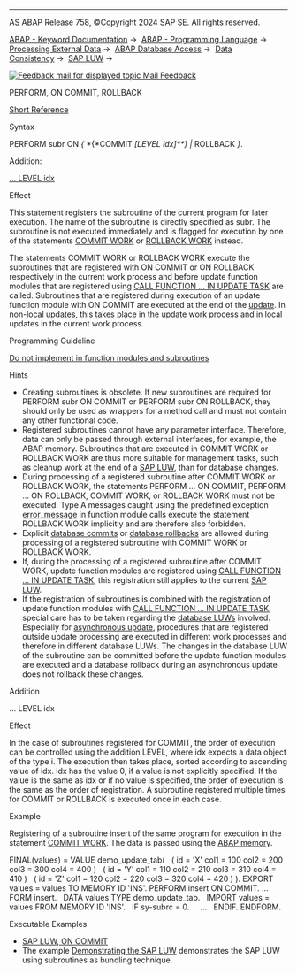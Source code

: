   

* * *

AS ABAP Release 758, ©Copyright 2024 SAP SE. All rights reserved.

[ABAP - Keyword Documentation](javascript:call_link\('abenabap.htm'\)) →  [ABAP - Programming Language](javascript:call_link\('abenabap_reference.htm'\)) →  [Processing External Data](javascript:call_link\('abenabap_language_external_data.htm'\)) →  [ABAP Database Access](javascript:call_link\('abendb_access.htm'\)) →  [Data Consistency](javascript:call_link\('abendata_consistency.htm'\)) →  [SAP LUW](javascript:call_link\('abensap_luw.htm'\)) → 

 [![](Mail.gif?object=Mail.gif "Feedback mail for displayed topic") Mail Feedback](mailto:f1_help@sap.com?subject=Feedback%20on%20ABAP%20Documentation&body=Document:%20PERFORM%2C%20ON%20COMMIT%2C%20ROLLBACK%2C%20ABAPPERFORM_ON_COMMIT%2C%20758%0D%0A%0D%0AError:%0D%0A%0D%0A%0D%0A%0D%0ASuggestion%20for%20improvement:)

PERFORM, ON COMMIT, ROLLBACK

[Short Reference](javascript:call_link\('abapperform_shortref.htm'\))

Syntax

PERFORM subr ON *{* *{*COMMIT *\[*LEVEL idx*\]**}* *|* ROLLBACK *}*.

Addition:

[... LEVEL idx](#!ABAP_ONE_ADD@1@)

Effect

This statement registers the subroutine of the current program for later execution. The name of the subroutine is directly specified as subr. The subroutine is not executed immediately and is flagged for execution by one of the statements [COMMIT WORK](javascript:call_link\('abapcommit.htm'\)) or [ROLLBACK WORK](javascript:call_link\('abaprollback.htm'\)) instead.

The statements COMMIT WORK or ROLLBACK WORK execute the subroutines that are registered with ON COMMIT or ON ROLLBACK respectively in the current work process and before update function modules that are registered using [CALL FUNCTION ... IN UPDATE TASK](javascript:call_link\('abapcall_function_update.htm'\)) are called. Subroutines that are registered during execution of an update function module with ON COMMIT are executed at the end of the [update](javascript:call_link\('abenupdate_glosry.htm'\) "Glossary Entry"). In non-local updates, this takes place in the update work process and in local updates in the current work process.

Programming Guideline

[Do not implement in function modules and subroutines](javascript:call_link\('abenfunct_module_subroutine_guidl.htm'\) "Guideline")

Hints

-   Creating subroutines is obsolete. If new subroutines are required for PERFORM subr ON COMMIT or PERFORM subr ON ROLLBACK, they should only be used as wrappers for a method call and must not contain any other functional code.
-   Registered subroutines cannot have any parameter interface. Therefore, data can only be passed through external interfaces, for example, the ABAP memory. Subroutines that are executed in COMMIT WORK or ROLLBACK WORK are thus more suitable for management tasks, such as cleanup work at the end of a [SAP LUW](javascript:call_link\('abensap_luw_glosry.htm'\) "Glossary Entry"), than for database changes.
-   During processing of a registered subroutine after COMMIT WORK or ROLLBACK WORK, the statements PERFORM ... ON COMMIT, PERFORM ... ON ROLLBACK, COMMIT WORK, or ROLLBACK WORK must not be executed. Type A messages caught using the predefined exception [error\_message](javascript:call_link\('abapcall_function_parameter.htm'\)) in function module calls execute the statement ROLLBACK WORK implicitly and are therefore also forbidden.
-   Explicit [database commits](javascript:call_link\('abendb_commit.htm'\)) or [database rollbacks](javascript:call_link\('abendb_rollback.htm'\)) are allowed during processing of a registered subroutine with COMMIT WORK or ROLLBACK WORK.
-   If, during the processing of a registered subroutine after COMMIT WORK, update function modules are registered using [CALL FUNCTION ... IN UPDATE TASK](javascript:call_link\('abapcall_function_update.htm'\)), this registration still applies to the current [SAP LUW](javascript:call_link\('abensap_luw_glosry.htm'\) "Glossary Entry").
-   If the registration of subroutines is combined with the registration of update function modules with [CALL FUNCTION ... IN UPDATE TASK](javascript:call_link\('abapcall_function_update.htm'\)), special care has to be taken regarding the [database LUWs](javascript:call_link\('abendb_transaction.htm'\)) involved. Especially for [asynchronous update](javascript:call_link\('abenasynchronous_update_glosry.htm'\) "Glossary Entry"), procedures that are registered outside update processing are executed in different work processes and therefore in different database LUWs. The changes in the database LUW of the subroutine can be committed before the update function modules are executed and a database rollback during an asynchronous update does not rollback these changes.

Addition   

... LEVEL idx

Effect

In the case of subroutines registered for COMMIT, the order of execution can be controlled using the addition LEVEL, where idx expects a data object of the type i. The execution then takes place, sorted according to ascending value of idx. idx has the value 0, if a value is not explicitly specified. If the value is the same as idx or if no value is specified, the order of execution is the same as the order of registration. A subroutine registered multiple times for COMMIT or ROLLBACK is executed once in each case.

Example

Registering of a subroutine insert of the same program for execution in the statement [COMMIT WORK](javascript:call_link\('abapcommit.htm'\)). The data is passed using the [ABAP memory](javascript:call_link\('abenabap_memory_glosry.htm'\) "Glossary Entry").

FINAL(values) = VALUE demo\_update\_tab(
  ( id = 'X' col1 = 100 col2 = 200 col3 = 300 col4 = 400 )
  ( id = 'Y' col1 = 110 col2 = 210 col3 = 310 col4 = 410 )
  ( id = 'Z' col1 = 120 col2 = 220 col3 = 320 col4 = 420 ) ).
EXPORT values = values TO MEMORY ID 'INS'.
PERFORM insert ON COMMIT.
...
FORM insert.
  DATA values TYPE demo\_update\_tab.
  IMPORT values = values FROM MEMORY ID 'INS'.
  IF sy-subrc = 0.
    ...
  ENDIF.
ENDFORM.

Executable Examples

-   [SAP LUW, ON COMMIT](javascript:call_link\('abensap_luw_on_commit_abexa.htm'\))
-   The example [Demonstrating the SAP LUW](javascript:call_link\('abensap_luw_bundl_tech_abexa.htm'\)) demonstrates the SAP LUW using subroutines as bundling technique.